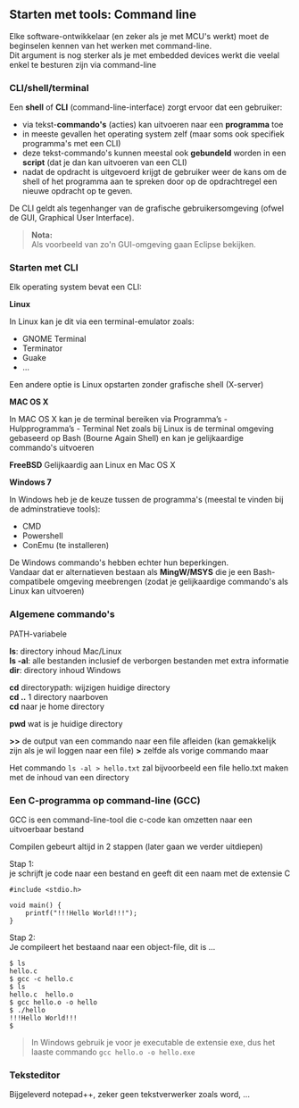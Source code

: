 ## Starten met tools: Command line

Elke software-ontwikkelaar (en zeker als je met MCU's werkt) moet de beginselen kennen van het werken met command-line.  
Dit argument is nog sterker als je met embedded devices werkt die veelal enkel te besturen zijn via command-line

### CLI/shell/terminal

Een **shell** of **CLI** (command-line-interface) zorgt ervoor dat een gebruiker: 

* via tekst-**commando's** (acties) kan uitvoeren naar een **programma** toe 
* in meeste gevallen het operating system zelf (maar soms ook specifiek programma's met een CLI) 
* deze tekst-commando's kunnen meestal ook **gebundeld** worden in een **script** (dat je dan kan uitvoeren van een CLI)   
* nadat de opdracht is uitgevoerd krijgt de gebruiker weer de kans om de shell of het programma aan te spreken door op de opdrachtregel een nieuwe opdracht op te geven.  

De CLI geldt als tegenhanger van de grafische gebruikersomgeving (ofwel de GUI, Graphical User Interface).  

> **Nota:**  
> Als voorbeeld van zo'n GUI-omgeving gaan Eclipse bekijken.  

### Starten met CLI

Elk operating system bevat een CLI: 

**Linux**

In Linux kan je dit via een terminal-emulator zoals:  

* GNOME Terminal
* Terminator
* Guake
* ...

Een andere optie is Linux opstarten zonder grafische shell (X-server)

**MAC OS X**

In MAC OS X kan je de terminal bereiken via Programma’s - Hulpprogramma’s - Terminal
Net zoals bij Linux is de terminal omgeving gebaseerd op Bash (Bourne Again Shell) en kan je gelijkaardige commando's uitvoeren

**FreeBSD**
Gelijkaardig aan Linux en Mac OS X

**Windows 7**

In Windows heb je de keuze tussen de programma's (meestal te vinden bij de adminstratieve tools):

* CMD
* Powershell
* ConEmu (te installeren)

De Windows commando's hebben echter hun beperkingen.  
Vandaar dat er alternatieven bestaan als **MingW/MSYS** die je een Bash-compatibele omgeving meebrengen (zodat je gelijkaardige commando's als Linux kan uitvoeren)

### Algemene commando's

PATH-variabele

**ls**: directory inhoud Mac/Linux  
**ls -al**:  alle bestanden inclusief de verborgen bestanden met extra informatie  
**dir**: directory inhoud Windows  

**cd** directorypath: wijzigen huidige directory  
**cd ..** 1 directory naarboven  
**cd** naar je home directory  

**pwd** wat is je huidige directory

**>>** de output van een commando naar een file afleiden (kan gemakkelijk zijn als je wil loggen naar een file)
**>** zelfde als vorige commando maar 

Het commando ```ls -al > hello.txt``` zal bijvoorbeeld een file hello.txt maken met de inhoud van een directory


### Een C-programma op command-line (GCC)

GCC is een command-line-tool die c-code kan omzetten naar een uitvoerbaar bestand

Compilen gebeurt altijd in 2 stappen (later gaan we verder uitdiepen)


Stap 1:  
je schrijft je code naar een bestand en geeft dit een naam met de extensie C

```{.c}
#include <stdio.h>

void main() {
	printf("!!!Hello World!!!");
}
```

Stap 2:  
Je compileert het bestaand naar een object-file, dit is ...

```{.sh}
$ ls
hello.c
$ gcc -c hello.c
$ ls
hello.c  hello.o
$ gcc hello.o -o hello
$ ./hello 
!!!Hello World!!!
$ 
```

> In Windows gebruik je voor je executable de extensie exe, dus het laaste commando ```gcc hello.o -o hello.exe``` 

### Teksteditor

Bijgeleverd notepad++, zeker geen tekstverwerker zoals word, ...
